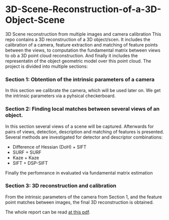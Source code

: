 # 3D-Scene-Reconstruction-of-a-3D-Object-Scene
3D Scene reconstruction from multiple images and camera calibration
This repo contains a 3D reconstruction of a 3D object/scen. It includes the calibration of a camera, feature extraction and matching of feature points between the views, to computation the fundamental matrix between views to ob a 3D point cloud reconstruction. And finally it includes the representatin of the object geometric model over this point cloud.
The project is divided into multiple sections:

### Section 1: Obtention of the intrinsic parameters of a camera
In this section we calibrate the camera, which will be used later on. We get the intrinsic parameters via a pyhsical checkerboard.

### Section 2: Finding local matches between several views of an object.
In this section several views of a scene will be captured. Afterwards for pairs of views, detection, description and matching of features is presented. Several methods are investigated for detector and descriptor combinations:

- Difference of Hessian (DoH) + SIFT
- SURF + SURF
- Kaze + Kaze
- SIFT + DSP-SIFT

Finally the perfomrance in evaluated via fundamental matrix estimation

### Section 3:  3D reconstruction and calibration

From the intrinsic parameters of the camera from Section 1, and the feature point matches between images, the final 3D reconstruction is obtained.



The whole report can be read [at this pdf](https://github.com/Fjuzi/3D-Scene-Reconstruction-of-a-3D-Object-Scene/blob/master/3D%20Reconstruction%20of%20a%20Scene.pdf).
